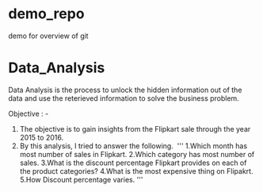 # demo_repo
demo for overview of git
# Data_Analysis

Data Analysis is the process to unlock the hidden information out of the data and use the reterieved information to solve the business problem.

Objective : -
 1. The objective is to gain insights from the Flipkart sale through the year 2015 to 2016.
 2. By this analysis, I tried to answer the following. 
   '''
    1.Which month has most number of sales in Flipkart.
    2.Which category has most number of sales.
    3.What is the discount percentage Flipkart provides on each of the product categories?
    4.What is the most expensive thing on Flipakrt.
    5.How Discount percentage varies.
   '''
 
